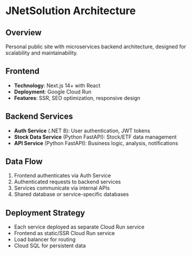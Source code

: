 # JNetSolution Architecture

## Overview
Personal public site with microservices backend architecture, designed for scalability and maintainability.

## Frontend
- **Technology**: Next.js 14+ with React
- **Deployment**: Google Cloud Run
- **Features**: SSR, SEO optimization, responsive design

## Backend Services
- **Auth Service** (.NET 8): User authentication, JWT tokens
- **Stock Data Service** (Python FastAPI): Stock/ETF data management
- **API Service** (Python FastAPI): Business logic, analysis, notifications

## Data Flow
1. Frontend authenticates via Auth Service
2. Authenticated requests to backend services
3. Services communicate via internal APIs
4. Shared database or service-specific databases

## Deployment Strategy
- Each service deployed as separate Cloud Run service
- Frontend as static/SSR Cloud Run service
- Load balancer for routing
- Cloud SQL for persistent data